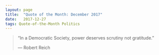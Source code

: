 ```yaml
---
layout:	page
title:	"Quote of the Month: December 2017"
date:	2017-12-27
tags: Quote-of-the-Month Politics
---
```


  
> “In a Democratic Society, power deserves scrutiny not gratitude.”
> 
> — Robert Reich  